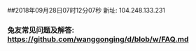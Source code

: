##2018年09月28日07时12分07秒 新址: 104.248.133.231
### 兔友常见问题及解答: https://github.com/wanggonging/d/blob/w/FAQ.md

